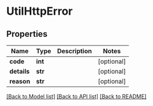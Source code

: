# UtilHttpError

## Properties
Name | Type | Description | Notes
------------ | ------------- | ------------- | -------------
**code** | **int** |  | [optional] 
**details** | **str** |  | [optional] 
**reason** | **str** |  | [optional] 

[[Back to Model list]](../README.md#documentation-for-models) [[Back to API list]](../README.md#documentation-for-api-endpoints) [[Back to README]](../README.md)


